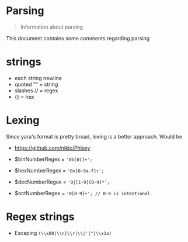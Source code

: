Parsing
=======
> Information about parsing

This document contains some comments regarding parsing

# strings

* each string newline
* quoted "" = string
* slashes // = regex
* {} = hex


# Lexing

Since yara's format is pretty broad, lexing is a better approach. Would be 

* https://github.com/nikic/Phlexy

*    $binNumberRegex = `'0b[01]+';`
*    $hexNumberRegex = `'0x[0-9a-f]+';`
*    $decNumberRegex = `'0|[1-9][0-9]*';`
*    $octNumberRegex = `'0[0-9]+'; // 0-9 is intentional`

# Regex strings

* Escaping `(\\x00|\\n|\\r|\\|'|"|\\x1a)`